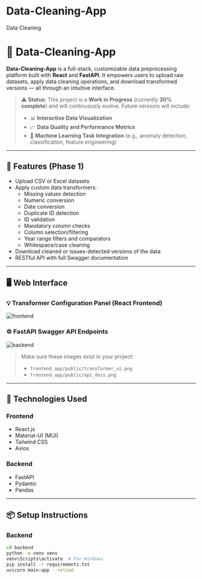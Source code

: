# Data-Cleaning-App
Data Cleaning 




# 🔧 Data-Cleaning-App

**Data-Cleaning-App** is a full-stack, customizable data preprocessing platform built with **React** and **FastAPI**. It empowers users to upload raw datasets, apply data cleaning operations, and download transformed versions — all through an intuitive interface.

> ⚠️ **Status**: This project is a **Work in Progress** (currently **30% complete**) and will continuously evolve. Future versions will include:
>
> - 📊 **Interactive Data Visualization**
> - 📈 **Data Quality and Performance Metrics**
> - 🤖 **Machine Learning Task Integration** (e.g., anomaly detection, classification, feature engineering)

---

## 🌟 Features (Phase 1)

- Upload CSV or Excel datasets
- Apply custom data transformers:
  - Missing values detection
  - Numeric conversion
  - Date conversion
  - Duplicate ID detection
  - ID validation
  - Mandatory column checks
  - Column selection/filtering
  - Year range filters and comparators
  - Whitespace/case cleaning
- Download cleaned or issues-detected versions of the data
- RESTful API with full Swagger documentation

---

## 🖥️ Web Interface

### 💡 Transformer Configuration Panel (React Frontend)
![frontend](https://github.com/user-attachments/assets/c65e8b5c-b695-401a-a9ae-3f0d03c8a367)

### ⚙️ FastAPI Swagger API Endpoints
![backend](https://github.com/user-attachments/assets/1d7f9b49-ccad-4850-94dc-0ac0aa88f5b8)

> Make sure these images exist in your project:
> - `frontend_app/public/transformer_ui.png`
> - `frontend_app/public/api_docs.png`

---

## 🔧 Technologies Used

### Frontend
- React.js
- Material-UI (MUI)
- Tailwind CSS
- Axios

### Backend
- FastAPI
- Pydantic
- Pandas

---

## 📦 Setup Instructions

### Backend

```bash
cd backend
python -m venv venv
venv\Scripts\activate  # For Windows
pip install -r requirements.txt
uvicorn main:app --reload
